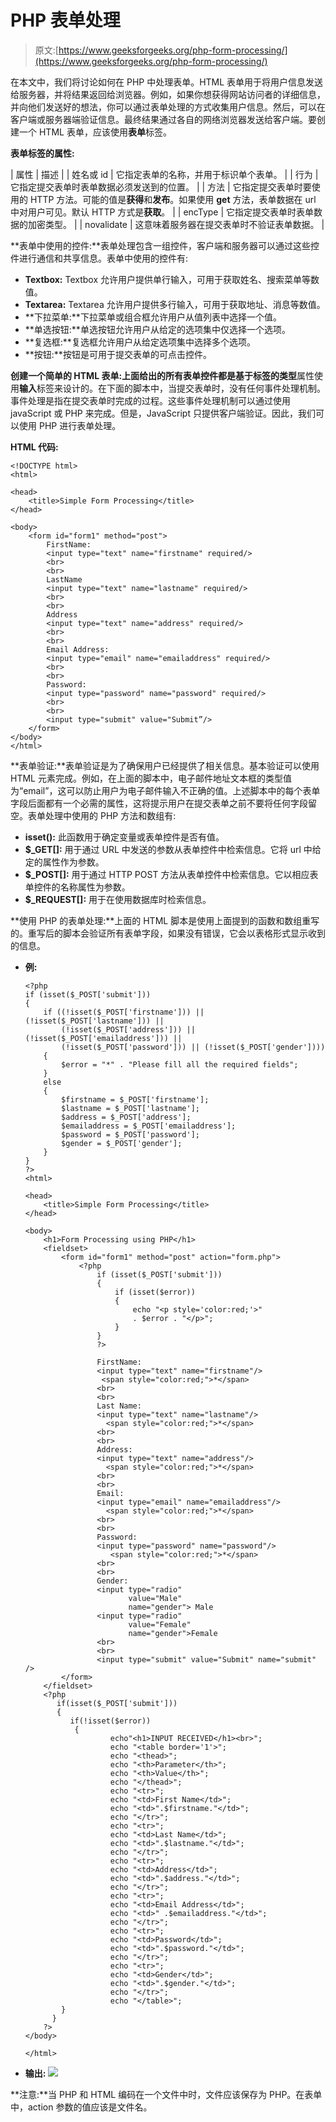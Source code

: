 # PHP 表单处理

> 原文:[https://www.geeksforgeeks.org/php-form-processing/](https://www.geeksforgeeks.org/php-form-processing/)

在本文中，我们将讨论如何在 PHP 中处理表单。HTML 表单用于将用户信息发送给服务器，并将结果返回给浏览器。例如，如果你想获得网站访问者的详细信息，并向他们发送好的想法，你可以通过表单处理的方式收集用户信息。然后，可以在客户端或服务器端验证信息。最终结果通过各自的网络浏览器发送给客户端。要创建一个 HTML 表单，应该使用**表单**标签。

**表单标签的属性:**

| 属性 | 描述 |
| 姓名或 id | 它指定表单的名称，并用于标识单个表单。 |
| 行为 | 它指定提交表单时表单数据必须发送到的位置。 |
| 方法 | 它指定提交表单时要使用的 HTTP 方法。可能的值是**获得**和**发布**。如果使用 **get** 方法，表单数据在 url 中对用户可见。默认 HTTP 方式是**获取**。 |
| encType | 它指定提交表单时表单数据的加密类型。 |
| novalidate | 这意味着服务器在提交表单时不验证表单数据。 |

**表单中使用的控件:**表单处理包含一组控件，客户端和服务器可以通过这些控件进行通信和共享信息。表单中使用的控件有:

*   **Textbox:** Textbox 允许用户提供单行输入，可用于获取姓名、搜索菜单等数值。
*   **Textarea:** Textarea 允许用户提供多行输入，可用于获取地址、消息等数值。
*   **下拉菜单:**下拉菜单或组合框允许用户从值列表中选择一个值。
*   **单选按钮:**单选按钮允许用户从给定的选项集中仅选择一个选项。
*   **复选框:**复选框允许用户从给定选项集中选择多个选项。
*   **按钮:**按钮是可用于提交表单的可点击控件。

**创建一个简单的 HTML 表单:**上面给出的所有表单控件都是基于标签的**类型**属性使用**输入**标签来设计的。在下面的脚本中，当提交表单时，没有任何事件处理机制。事件处理是指在提交表单时完成的过程。这些事件处理机制可以通过使用 javaScript 或 PHP 来完成。但是，JavaScript 只提供客户端验证。因此，我们可以使用 PHP 进行表单处理。

**HTML 代码:**

```phphtml
<!DOCTYPE html>
<html>

<head>
    <title>Simple Form Processing</title>
</head>

<body>
    <form id="form1" method="post">
        FirstName:
        <input type="text" name="firstname" required/>
        <br>
        <br> 
        LastName
        <input type="text" name="lastname" required/>
        <br>
        <br> 
        Address
        <input type="text" name="address" required/>
        <br>
        <br> 
        Email Address:
        <input type="email" name="emailaddress" required/>
        <br>
        <br> 
        Password:
        <input type="password" name="password" required/>
        <br>
        <br>
        <input type="submit" value="Submit”/>
    </form>
</body>
</html>
```

**表单验证:**表单验证是为了确保用户已经提供了相关信息。基本验证可以使用 HTML 元素完成。例如，在上面的脚本中，电子邮件地址文本框的类型值为“email”，这可以防止用户为电子邮件输入不正确的值。上述脚本中的每个表单字段后面都有一个必需的属性，这将提示用户在提交表单之前不要将任何字段留空。表单处理中使用的 PHP 方法和数组有:

*   **isset():** 此函数用于确定变量或表单控件是否有值。
*   **$_GET[]:** 用于通过 URL 中发送的参数从表单控件中检索信息。它将 url 中给定的属性作为参数。
*   **$_POST[]:** 用于通过 HTTP POST 方法从表单控件中检索信息。它以相应表单控件的名称属性为参数。
*   **$_REQUEST[]:** 用于在使用数据库时检索信息。

**使用 PHP 的表单处理:**上面的 HTML 脚本是使用上面提到的函数和数组重写的。重写后的脚本会验证所有表单字段，如果没有错误，它会以表格形式显示收到的信息。

*   **例:**

    ```phphtml
    <?php
    if (isset($_POST['submit']))
    {
        if ((!isset($_POST['firstname'])) || (!isset($_POST['lastname'])) || 
            (!isset($_POST['address'])) || (!isset($_POST['emailaddress'])) || 
            (!isset($_POST['password'])) || (!isset($_POST['gender'])))
        {
            $error = "*" . "Please fill all the required fields";
        }
        else
        {
            $firstname = $_POST['firstname'];
            $lastname = $_POST['lastname'];
            $address = $_POST['address'];
            $emailaddress = $_POST['emailaddress'];
            $password = $_POST['password'];
            $gender = $_POST['gender'];
        }
    }
    ?>
    <html>

    <head>
        <title>Simple Form Processing</title>
    </head>

    <body>
        <h1>Form Processing using PHP</h1>
        <fieldset>
            <form id="form1" method="post" action="form.php">
                <?php
                    if (isset($_POST['submit']))
                    {
                        if (isset($error))
                        {
                            echo "<p style='color:red;'>" 
                            . $error . "</p>";
                        }
                    }
                    ?>

                    FirstName:
                    <input type="text" name="firstname"/> 
                     <span style="color:red;">*</span>
                    <br>
                    <br>
                    Last Name:
                    <input type="text" name="lastname"/>
                      <span style="color:red;">*</span>
                    <br>
                    <br> 
                    Address:
                    <input type="text" name="address"/>
                      <span style="color:red;">*</span>
                    <br>
                    <br> 
                    Email:
                    <input type="email" name="emailaddress"/>
                      <span style="color:red;">*</span>
                    <br>
                    <br> 
                    Password:
                    <input type="password" name="password"/>
                       <span style="color:red;">*</span>
                    <br>
                    <br> 
                    Gender:
                    <input type="radio" 
                           value="Male" 
                           name="gender"> Male
                    <input type="radio" 
                           value="Female"
                           name="gender">Female
                    <br>
                    <br>
                    <input type="submit" value="Submit" name="submit" />
            </form>
        </fieldset>
        <?php
           if(isset($_POST['submit']))
           {
              if(!isset($error))
               {
                       echo"<h1>INPUT RECEIVED</h1><br>";
                       echo "<table border='1'>";
                       echo "<thead>";
                       echo "<th>Parameter</th>";
                       echo "<th>Value</th>";
                       echo "</thead>";
                       echo "<tr>";
                       echo "<td>First Name</td>";
                       echo "<td>".$firstname."</td>";
                       echo "</tr>";
                       echo "<tr>";
                       echo "<td>Last Name</td>";
                       echo "<td>".$lastname."</td>";
                       echo "</tr>";
                       echo "<tr>";
                       echo "<td>Address</td>";
                       echo "<td>".$address."</td>";
                       echo "</tr>";
                       echo "<tr>";
                       echo "<td>Email Address</td>";
                       echo "<td>" .$emailaddress."</td>";
                       echo "</tr>";
                       echo "<tr>";
                       echo "<td>Password</td>";
                       echo "<td>".$password."</td>";
                       echo "</tr>";
                       echo "<tr>";
                       echo "<td>Gender</td>";
                       echo "<td>".$gender."</td>";
                       echo "</tr>";
                       echo "</table>";
            }
          }
        ?>
    </body>

    </html>
    ```

*   **输出:**
    ![](img/92d9fa8835385b31fbb5a1e34caa6b92.png)

**注意:**当 PHP 和 HTML 编码在一个文件中时，文件应该保存为 PHP。在表单中，action 参数的值应该是文件名。